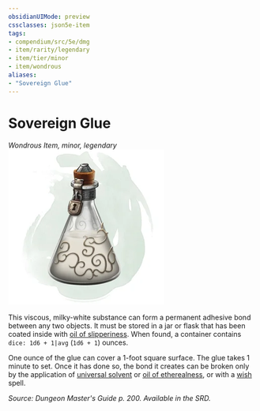 ```yaml
---
obsidianUIMode: preview
cssclasses: json5e-item
tags:
- compendium/src/5e/dmg
- item/rarity/legendary
- item/tier/minor
- item/wondrous
aliases: 
- "Sovereign Glue"
---
```

# Sovereign Glue
*Wondrous Item, minor, legendary*  
![](compendium/items/img/sovereign-glue.webp#right)  


This viscous, milky-white substance can form a permanent adhesive bond between any two objects. It must be stored in a jar or flask that has been coated inside with [oil of slipperiness](compendium/items/oil-of-slipperiness.md). When found, a container contains `dice: 1d6 + 1|avg` (`1d6 + 1`) ounces.

One ounce of the glue can cover a 1-foot square surface. The glue takes 1 minute to set. Once it has done so, the bond it creates can be broken only by the application of [universal solvent](compendium/items/universal-solvent.md) or [oil of etherealness](compendium/items/oil-of-etherealness.md), or with a [wish](compendium/spells/wish.md) spell.

*Source: Dungeon Master's Guide p. 200. Available in the SRD.*
